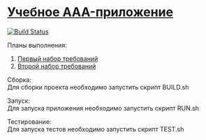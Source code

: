 # [Учебное AAA-приложение](https://kozlyakov-m.github.io/AAA-App/)
[![Build Status](https://travis-ci.org/kozlyakov-m/AAA-App.svg?branch=master)](https://travis-ci.org/kozlyakov-m/AAA-App)

Планы выполнения:  
1. [Первый набор требований](https://github.com/kozlyakov-m/AAA-App/blob/master/ROADMAP1.md)  
2. [Второй набор требований](https://github.com/kozlyakov-m/AAA-App/blob/master/ROADMAP2.md)

Сборка:  
Для сборки проекта необходимо запустить скрипт BUILD.sh 

Запуск:  
Для запуска приложения необходимо запустить скрипт RUN.sh

Тестирование:  
Для запуска тестов необходимо запустить скрипт TEST.sh

